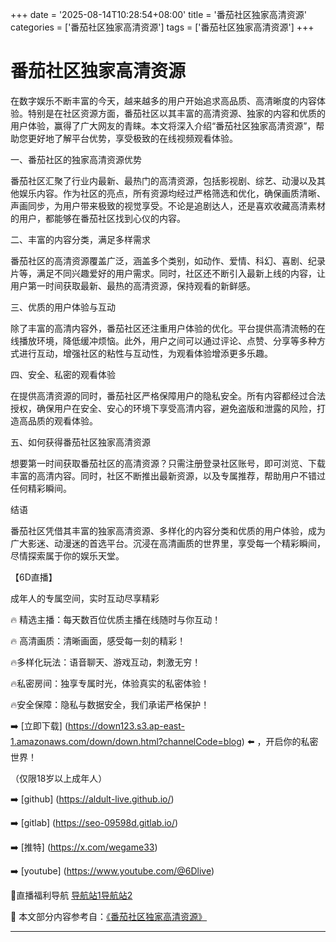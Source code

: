 +++
date = '2025-08-14T10:28:54+08:00'
title = '番茄社区独家高清资源'
categories = ['番茄社区独家高清资源']
tags = ['番茄社区独家高清资源']
+++

# 番茄社区独家高清资源

在数字娱乐不断丰富的今天，越来越多的用户开始追求高品质、高清晰度的内容体验。特别是在社区资源方面，番茄社区以其丰富的高清资源、独家的内容和优质的用户体验，赢得了广大网友的青睐。本文将深入介绍“番茄社区独家高清资源”，帮助您更好地了解平台优势，享受极致的在线视频观看体验。

一、番茄社区的独家高清资源优势

番茄社区汇聚了行业内最新、最热门的高清资源，包括影视剧、综艺、动漫以及其他娱乐内容。作为社区的亮点，所有资源均经过严格筛选和优化，确保画质清晰、声画同步，为用户带来极致的视觉享受。不论是追剧达人，还是喜欢收藏高清素材的用户，都能够在番茄社区找到心仪的内容。

二、丰富的内容分类，满足多样需求

番茄社区的高清资源覆盖广泛，涵盖多个类别，如动作、爱情、科幻、喜剧、纪录片等，满足不同兴趣爱好的用户需求。同时，社区还不断引入最新上线的内容，让用户第一时间获取最新、最热的高清资源，保持观看的新鲜感。

三、优质的用户体验与互动

除了丰富的高清内容外，番茄社区还注重用户体验的优化。平台提供高清流畅的在线播放环境，降低缓冲烦恼。此外，用户之间可以通过评论、点赞、分享等多种方式进行互动，增强社区的粘性与互动性，为观看体验增添更多乐趣。

四、安全、私密的观看体验

在提供高清资源的同时，番茄社区严格保障用户的隐私安全。所有内容都经过合法授权，确保用户在安全、安心的环境下享受高清内容，避免盗版和泄露的风险，打造高品质的观看体验。

五、如何获得番茄社区独家高清资源

想要第一时间获取番茄社区的高清资源？只需注册登录社区账号，即可浏览、下载丰富的高清内容。同时，社区不断推出最新资源，以及专属推荐，帮助用户不错过任何精彩瞬间。

结语

番茄社区凭借其丰富的独家高清资源、多样化的内容分类和优质的用户体验，成为广大影迷、动漫迷的首选平台。沉浸在高清画质的世界里，享受每一个精彩瞬间，尽情探索属于你的娱乐天堂。

【6D直播】

 成年人的专属空间，实时互动尽享精彩

🔥 精选主播：每天数百位优质主播在线随时与你互动！

🔥 高清画质：清晰画面，感受每一刻的精彩！

🔥多样化玩法：语音聊天、游戏互动，刺激无穷！

🔥私密房间：独享专属时光，体验真实的私密体验！

🔥安全保障：隐私与数据安全，我们承诺严格保护！

➡️ [立即下载] (https://down123.s3.ap-east-1.amazonaws.com/down/down.html?channelCode=blog) ⬅️ ，开启你的私密世界！

 （仅限18岁以上成年人）

➡️ [github] (https://aldult-live.github.io/)

➡️ [gitlab] (https://seo-09598d.gitlab.io/)

➡️ [推特] (https://x.com/wegame33)

➡️ [youtube] (https://www.youtube.com/@6Dlive)

🔞直播福利导航   [导航站1](https://webstack-86085a.gitlab.io/)[导航站2](https://onlygit123-2.github.io/)


📘 本文部分内容参考自：[《番茄社区独家高清资源》](https://webstack-hugo-17.pages.dev/)

---
